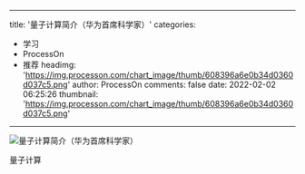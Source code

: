 
---
title: '量子计算简介（华为首席科学家）'
categories: 
 - 学习
 - ProcessOn
 - 推荐
headimg: 'https://img.processon.com/chart_image/thumb/608396a6e0b34d0360d037c5.png'
author: ProcessOn
comments: false
date: 2022-02-02 06:25:26
thumbnail: 'https://img.processon.com/chart_image/thumb/608396a6e0b34d0360d037c5.png'
---

<div>   
<img class="thumb" alt="量子计算简介（华为首席科学家）" src="https://img.processon.com/chart_image/thumb/608396a6e0b34d0360d037c5.png" referrerpolicy="no-referrer">
<p>量子计算</p>  
</div>
            